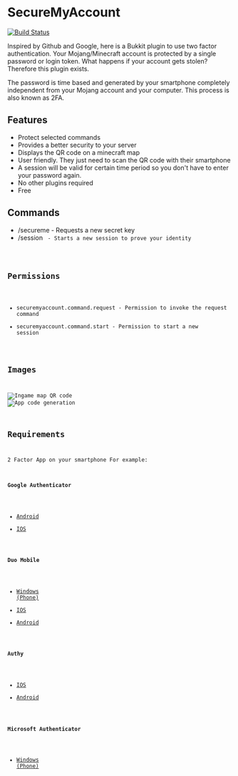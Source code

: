 # SecureMyAccount

[![Build Status](https://travis-ci.org/games647/SecureMyAccount.svg?branch=master)](https://travis-ci.org/games647/SecureMyAccount)

Inspired by Github and Google, here is a Bukkit plugin to use two factor authentication. Your Mojang/Minecraft
account is protected by a single password or login token. What happens if your account gets stolen? Therefore this
plugin exists.

The password is time based and generated by your smartphone completely independent from your Mojang account and your
computer. This process is also known as 2FA.

## Features

* Protect selected commands
* Provides a better security to your server
* Displays the QR code on a minecraft map
* User friendly. They just need to scan the QR code with their smartphone
* A session will be valid for certain time period so you don't have to enter your password again.
* No other plugins required
* Free

## Commands

* /secureme - Requests a new secret key
* /session <code> - Starts a new session to prove your identity

## Permissions

* securemyaccount.command.request - Permission to invoke the request command
* securemyaccount.command.start - Permission to start a new session

## Images

![Ingame map QR code](http://i.imgur.com/9YuekuK.png)
![App code generation](http://i.imgur.com/HWNR8SK.png)

## Requirements

2 Factor App on your smartphone
For example:

#### Google Authenticator
* [Android](https://play.google.com/store/apps/details?id=com.google.android.apps.authenticator2)
* [IOS](https://itunes.apple.com/de/app/id388497605)

#### Duo Mobile
* [Windows (Phone)](https://www.microsoft.com/en-us/store/apps/duo-mobile/9nblggh08m1g)
* [IOS](https://itunes.apple.com/de/app/id422663827)
* [Android](https://play.google.com/store/apps/details?id=com.duosecurity.duomobile)

#### Authy
* [IOS](https://itunes.apple.com/de/app/id494168017)
* [Android](https://play.google.com/store/apps/details?id=com.authy.authy)

#### Microsoft Authenticator
* [Windows (Phone)](http://www.windowsphone.com/en-us/store/app/authenticator/e7994dbc-2336-4950-91ba-ca22d653759b)